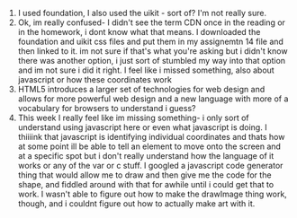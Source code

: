1. I used foundation, I also used the uikit - sort of? I'm not really sure.
2. Ok, im really confused- I didn't see the term CDN once in the reading or in the homework, i dont know what that means. I downloaded the foundation and uikit css files and put them in my assignemtn 14 file and then linked to it. im not sure if that's what you're asking but i didn't know there was another option, i just sort of stumbled my way into that option and im not sure i did it right. I feel like i missed something, also about javascript or how these coordinates work
3. HTML5 introduces a larger set of technologies for web design and allows for more powerful web design and a new language with more of a vocabulary for browsers to understand i guess?
4. This week I really feel like im missing something- i only sort of understand using javascript here or even what javascript is doing. I thiiiink that javascript is identifying individual coordinates and thats how at some point ill be able to tell an element to move onto the screen and at a specific spot but i don't really understand how the language of it works or any of the var or c stuff. I googled a javascript code generator thing that would allow me to draw and then give me the code for the shape, and fiddled around with that for awhile until i could get that to work. I wasn't able to figure out how to make the drawImage thing work, though, and i couldnt figure out how to actually make art with it. 
